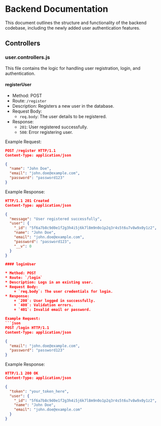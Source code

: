 # Backend Documentation

This document outlines the structure and functionality of the backend codebase, including the newly added user authentication features.

## Controllers

### user.controllers.js

This file contains the logic for handling user registration, login, and authentication.

#### registerUser

* Method: POST
* Route: `/register`
* Description: Registers a new user in the database.
* Request Body:
	+ `req.body`: The user details to be registered.
* Response:
	+ `201`: User registered successfully.
	+ `500`: Error registering user.

Example Request:
```json
POST /register HTTP/1.1
Content-Type: application/json

{
  "name": "John Doe",
  "email": "john.doe@example.com",
  "password": "password123"
}
```
Example Response:
```json
HTTP/1.1 201 Created
Content-Type: application/json

{
  "message": "User registered successfully",
  "user": {
    "_id": "5f6a7b8c9d0e1f2g3h4i5j6k7l8m9n0o1p2q3r4s5t6u7v8w9x0y1z2",
    "name": "John Doe",
    "email": "john.doe@example.com",
    "password": "password123",
    "__v": 0
  }
}

#### loginUser

* Method: POST
* Route: `/login`
* Description: Logs in an existing user.
* Request Body:
	+ `req.body`: The user credentials for login.
* Response:
	+ `200`: User logged in successfully.
	+ `400`: Validation errors.
	+ `401`: Invalid email or password.

Example Request:
```json
POST /login HTTP/1.1
Content-Type: application/json

{
  "email": "john.doe@example.com",
  "password": "password123"
}
```
Example Response:
```json
HTTP/1.1 200 OK
Content-Type: application/json

{
  "token": "your_token_here",
  "user": {
    "_id": "5f6a7b8c9d0e1f2g3h4i5j6k7l8m9n0o1p2q3r4s5t6u7v8w9x0y1z2",
    "name": "John Doe",
    "email": "john.doe@example.com"
  }
}

